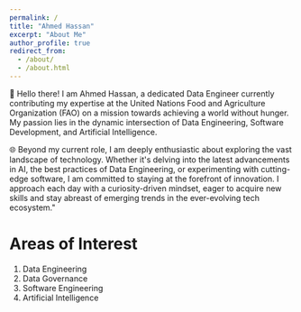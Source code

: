 ```yaml
---
permalink: /
title: "Ahmed Hassan"
excerpt: "About Me"
author_profile: true
redirect_from: 
  - /about/
  - /about.html
---
```

👋 Hello there! I am Ahmed Hassan, a dedicated Data Engineer currently contributing my expertise at the United Nations Food and Agriculture Organization (FAO) on a mission towards achieving a world without hunger. My passion lies in the dynamic intersection of Data Engineering, Software Development, and Artificial Intelligence.

🌐 Beyond my current role, I am deeply enthusiastic about exploring the vast landscape of technology. Whether it's delving into the latest advancements in AI, the best practices of Data Engineering, or experimenting with cutting-edge software, I am committed to staying at the forefront of innovation. I approach each day with a curiosity-driven mindset, eager to acquire new skills and stay abreast of emerging trends in the ever-evolving tech ecosystem."

Areas of Interest
=================

1. Data Engineering
2. Data Governance
3. Software Engineering
4. Artificial Intelligence
